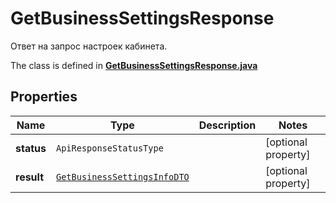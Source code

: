 

# GetBusinessSettingsResponse

Ответ на запрос настроек кабинета.

The class is defined in **[GetBusinessSettingsResponse.java](../../src/main/java/org/openapitools/model/GetBusinessSettingsResponse.java)**

## Properties

Name | Type | Description | Notes
------------ | ------------- | ------------- | -------------
**status** | `ApiResponseStatusType` |  |  [optional property]
**result** | [`GetBusinessSettingsInfoDTO`](GetBusinessSettingsInfoDTO.md) |  |  [optional property]




